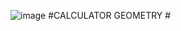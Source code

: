 ![image](https://github.com/user-attachments/assets/24e7117e-6f23-4b33-875b-16dcc6a8265e)  #CALCULATOR GEOMETRY #
